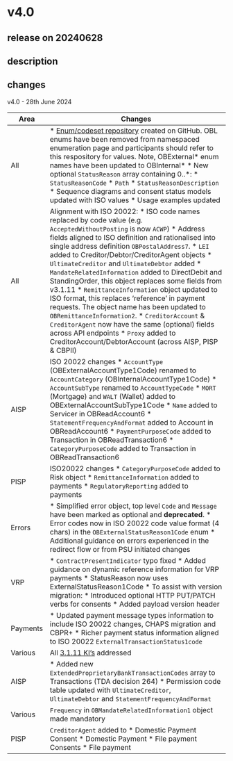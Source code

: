 # v4.0

## release on 20240628

## description

## changes

v4.0 - 28th June 2024

|   Area   |                                                                                                                                                                                                                                                                                                                                                                                                                                                                     Changes                                                                                                                                                                                                                                                                                                                                                                                                                                                                      |
|----------|--------------------------------------------------------------------------------------------------------------------------------------------------------------------------------------------------------------------------------------------------------------------------------------------------------------------------------------------------------------------------------------------------------------------------------------------------------------------------------------------------------------------------------------------------------------------------------------------------------------------------------------------------------------------------------------------------------------------------------------------------------------------------------------------------------------------------------------------------------------------------------------------------------------------------------------------------|
| All      | * <a href="https://github.com/OpenBankingUK/External_Internal_CodeSets">Enum/codeset repository</a> created on GitHub. OBL enums have been removed from namespaced enumeration page and participants should refer to this respository for values. Note, OBExternal* enum names have been updated to OBInternal* * New optional <code>StatusReason</code> array containing 0..*: * <code>StatusReasonCode</code> * <code>Path</code> * <code>StatusReasonDescription</code> * Sequence diagrams and consent status models updated with ISO values * Usage examples updated                                                                                                                                                                                                                                                                                                                                                                        |
| All      | Alignment with ISO 20022: * ISO code names replaced by code value (e.g. <code>AcceptedWithoutPosting</code> is now <code>ACWP</code>) * Address fields aligned to ISO definition and rationalised into single address definition <code>OBPostalAddress7</code>. * <code>LEI</code> added to Creditor/Debtor/CreditorAgent objects * <code>UltimateCreditor</code> and <code>UltimateDebtor</code> added * <code>MandateRelatedInformation</code> added to DirectDebit and StandingOrder, this object replaces some fields from v3.1.11 * <code>RemittanceInformation</code> object updated to ISO format, this replaces ‘reference’ in payment requests. The object name has been updated to <code>OBRemittanceInformation2</code>. * <code>CreditorAccount</code> & <code>CreditorAgent</code> now have the same (optional) fields across API endpoints * <code>Proxy</code> added to CreditorAccount/DebtorAccount (across AISP, PISP & CBPII) |
| AISP     | ISO 20022 changes * <code>AccountType</code> (OBExternalAccountType1Code) renamed to <code>AccountCategory</code> (OBInternalAccountType1Code) * <code>AccountSubType</code> renamed to <code>AccountTypeCode</code> * <code>MORT</code> (Mortgage) and <code>WALT</code> (Wallet) added to OBExternalAccountSubType1Code * <code>Name</code> added to Servicer in OBReadAccount6 * <code>StatementFrequencyAndFormat</code> added to Account in OBReadAccount6 * <code>PaymentPurposeCode</code> added to Transaction in OBReadTransaction6 * <code>CategoryPurposeCode</code> added to Transaction in OBReadTransaction6                                                                                                                                                                                                                                                                                                                       |
| PISP     | ISO20022 changes * <code>CategoryPurposeCode</code> added to Risk object * <code>RemittanceInformation</code> added to payments * <code>RegulatoryReporting</code> added to payments                                                                                                                                                                                                                                                                                                                                                                                                                                                                                                                                                                                                                                                                                                                                                             |
| Errors   | * Simplified error object, top level <code>Code</code> and <code>Message</code> have been marked as optional and <strong>deprecated</strong>. * Error codes now in ISO 20022 code value format (4 chars) in the <code>OBExternalStatusReason1Code</code> enum * Additional guidance on errors experienced in the redirect flow or from PSU initiated changes                                                                                                                                                                                                                                                                                                                                                                                                                                                                                                                                                                                     |
| VRP      | * <code>ContractPresentIndicator</code> typo fixed * Added guidance on dynamic reference information for VRP payments * StatusReason now uses ExternalStatusReason1Code * To assist with version migration: * Introduced optional HTTP PUT/PATCH verbs for consents * Added payload version header                                                                                                                                                                                                                                                                                                                                                                                                                                                                                                                                                                                                                                               |
| Payments | * Updated payment message types information to include ISO 20022 changes, CHAPS migration and CBPR+ * Richer payment status information aligned to ISO 20022 <code>ExternalTransactionStatus1code</code>                                                                                                                                                                                                                                                                                                                                                                                                                                                                                                                                                                                                                                                                                                                                         |
| Various  | All <a href="https://openbanking.atlassian.net/wiki/spaces/DZ/pages/47546479/Known+Specification+Issues" rel="nofollow">3.1.11 KI’s</a> addressed                                                                                                                                                                                                                                                                                                                                                                                                                                                                                                                                                                                                                                                                                                                                                                                                |
| AISP     | * Added new <code>ExtendedProprietaryBankTransactionCodes</code> array to Transactions (TDA decision 264) * Permission code table updated with <code>UltimateCreditor</code>, <code>UltimateDebtor</code> and <code>StatementFrequencyAndFormat</code>                                                                                                                                                                                                                                                                                                                                                                                                                                                                                                                                                                                                                                                                                           |
| Various  | <code>Frequency</code> in <code>OBMandateRelatedInformation1</code> object made mandatory                                                                                                                                                                                                                                                                                                                                                                                                                                                                                                                                                                                                                                                                                                                                                                                                                                                        |
| PISP     | <code>CreditorAgent</code> added to * Domestic Payment Consent * Domestic Payment * File payment Consents * File payment                                                                                                                                                                                                                                                                                                                                                                                                                                                                                                                                                                                                                                                                                                                                                                                                                         |

